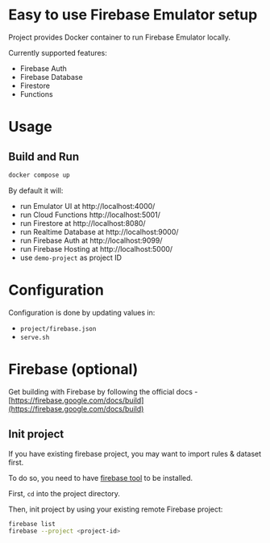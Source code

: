 # Easy to use Firebase Emulator setup

Project provides Docker container to run Firebase Emulator locally.

Currently supported features:
* Firebase Auth
* Firebase Database
* Firestore
* Functions

# Usage

## Build and Run

```bash
docker compose up
```

By default it will:
* run Emulator UI at http://localhost:4000/
* run Cloud Functions http://localhost:5001/
* run Firestore at http://localhost:8080/
* run Realtime Database at http://localhost:9000/
* run Firebase Auth at http://localhost:9099/
* run Firebase Hosting at http://localhost:5000/
* use `demo-project` as project ID

# Configuration

Configuration is done by updating values in:
* `project/firebase.json`
* `serve.sh`

# Firebase (optional)

Get building with Firebase by following the official docs - [https://firebase.google.com/docs/build](https://firebase.google.com/docs/build)

## Init project

If you have existing firebase project, you may want to import rules & dataset
first.

To do so, you need to have [firebase tool][1] to be installed.

First, `cd` into the project directory.

Then, init project by using your existing remote Firebase project:

```bash
firebase list
firebase --project <project-id>
```

[1]: https://github.com/firebase/firebase-tools
